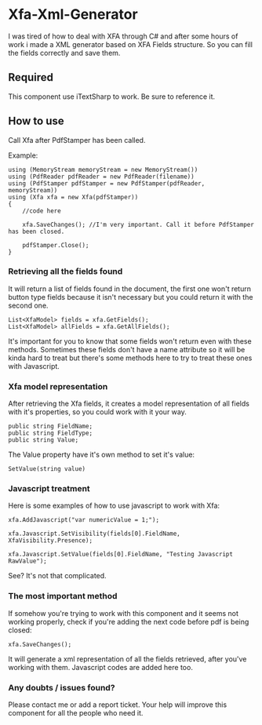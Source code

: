 # Xfa-Xml-Generator
I was tired of how to deal with XFA through C# and after some hours of work i made a XML generator based on XFA Fields structure. So you can fill the fields correctly and save them.

## Required

This component use iTextSharp to work. Be sure to reference it.

## How to use

Call Xfa after PdfStamper has been called.

Example:
```
using (MemoryStream memoryStream = new MemoryStream())
using (PdfReader pdfReader = new PdfReader(filename))
using (PdfStamper pdfStamper = new PdfStamper(pdfReader, memoryStream))
using (Xfa xfa = new Xfa(pdfStamper))
{
	//code here

	xfa.SaveChanges(); //I'm very important. Call it before PdfStamper has been closed.

	pdfStamper.Close();
}
```

### Retrieving all the fields found

It will return a list of fields found in the document, the first one won't return button type fields because it isn't necessary but you could return it with the second one.

```
List<XfaModel> fields = xfa.GetFields();
List<XfaModel> allFields = xfa.GetAllFields();
```

It's important for you to know that some fields won't return even with these methods. Sometimes these fields don't have a name attribute so it will be kinda hard to treat but there's some methods here to try to treat these ones with Javascript.

### Xfa model representation

After retrieving the Xfa fields, it creates a model representation of all fields with it's properties, so you could work with it your way.

```
public string FieldName;
public string FieldType;
public string Value;
```

The Value property have it's own method to set it's value:

```
SetValue(string value)
```

### Javascript treatment

Here is some examples of how to use javascript to work with Xfa:

```
xfa.AddJavascript("var numericValue = 1;");

xfa.Javascript.SetVisibility(fields[0].FieldName, XfaVisibility.Presence);

xfa.Javascript.SetValue(fields[0].FieldName, "Testing Javascript RawValue");
```

See? It's not that complicated.

### The most important method

If somehow you're trying to work with this component and it seems not working properly, check if you're adding the next code before pdf is being closed:

```
xfa.SaveChanges();
```

It will generate a xml representation of all the fields retrieved, after you've working with them.
Javascript codes are added here too.

### Any doubts / issues found?

Please contact me or add a report ticket. Your help will improve this component for all the people who need it.
